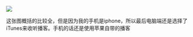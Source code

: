 ![](https://raw.githubusercontent.com/tianya778/image/main/picgo/2c817ebcba4ff050f3328c72eef0215.png)

这张图概括的比较全，但是因为我的手机是iphone，所以最后电脑端还是选择了iTunes来收听播客。手机的话还是使用苹果自带的播客
